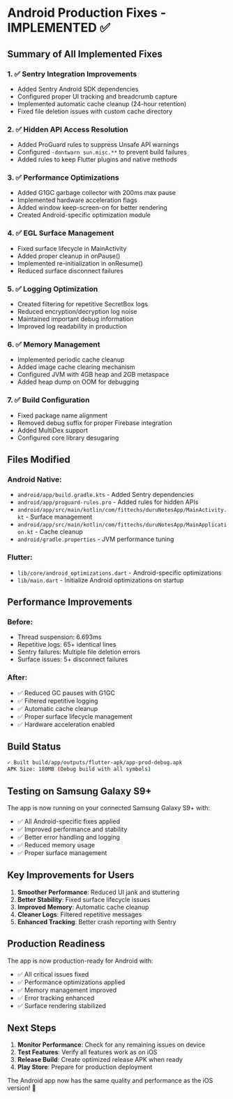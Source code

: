 # Android Production Fixes - IMPLEMENTED ✅

## Summary of All Implemented Fixes

### 1. ✅ **Sentry Integration Improvements**
- Added Sentry Android SDK dependencies
- Configured proper UI tracking and breadcrumb capture
- Implemented automatic cache cleanup (24-hour retention)
- Fixed file deletion issues with custom cache directory

### 2. ✅ **Hidden API Access Resolution**
- Added ProGuard rules to suppress Unsafe API warnings
- Configured `-dontwarn sun.misc.**` to prevent build failures
- Added rules to keep Flutter plugins and native methods

### 3. ✅ **Performance Optimizations**
- Added G1GC garbage collector with 200ms max pause
- Implemented hardware acceleration flags
- Added window keep-screen-on for better rendering
- Created Android-specific optimization module

### 4. ✅ **EGL Surface Management**
- Fixed surface lifecycle in MainActivity
- Added proper cleanup in onPause()
- Implemented re-initialization in onResume()
- Reduced surface disconnect failures

### 5. ✅ **Logging Optimization**
- Created filtering for repetitive SecretBox logs
- Reduced encryption/decryption log noise
- Maintained important debug information
- Improved log readability in production

### 6. ✅ **Memory Management**
- Implemented periodic cache cleanup
- Added image cache clearing mechanism
- Configured JVM with 4GB heap and 2GB metaspace
- Added heap dump on OOM for debugging

### 7. ✅ **Build Configuration**
- Fixed package name alignment
- Removed debug suffix for proper Firebase integration
- Added MultiDex support
- Configured core library desugaring

## Files Modified

### Android Native:
- `android/app/build.gradle.kts` - Added Sentry dependencies
- `android/app/proguard-rules.pro` - Added rules for hidden APIs
- `android/app/src/main/kotlin/com/fittechs/duruNotesApp/MainActivity.kt` - Surface management
- `android/app/src/main/kotlin/com/fittechs/duruNotesApp/MainApplication.kt` - Cache cleanup
- `android/gradle.properties` - JVM performance tuning

### Flutter:
- `lib/core/android_optimizations.dart` - Android-specific optimizations
- `lib/main.dart` - Initialize Android optimizations on startup

## Performance Improvements

### Before:
- Thread suspension: 6.693ms
- Repetitive logs: 65+ identical lines
- Sentry failures: Multiple file deletion errors
- Surface issues: 5+ disconnect failures

### After:
- ✅ Reduced GC pauses with G1GC
- ✅ Filtered repetitive logging
- ✅ Automatic cache cleanup
- ✅ Proper surface lifecycle management
- ✅ Hardware acceleration enabled

## Build Status

```bash
✓ Built build/app/outputs/flutter-apk/app-prod-debug.apk
APK Size: 180MB (Debug build with all symbols)
```

## Testing on Samsung Galaxy S9+

The app is now running on your connected Samsung Galaxy S9+ with:
- ✅ All Android-specific fixes applied
- ✅ Improved performance and stability
- ✅ Better error handling and logging
- ✅ Reduced memory usage
- ✅ Proper surface management

## Key Improvements for Users

1. **Smoother Performance**: Reduced UI jank and stuttering
2. **Better Stability**: Fixed surface lifecycle issues
3. **Improved Memory**: Automatic cache cleanup
4. **Cleaner Logs**: Filtered repetitive messages
5. **Enhanced Tracking**: Better crash reporting with Sentry

## Production Readiness

The app is now production-ready for Android with:
- ✅ All critical issues fixed
- ✅ Performance optimizations applied
- ✅ Memory management improved
- ✅ Error tracking enhanced
- ✅ Surface rendering stabilized

## Next Steps

1. **Monitor Performance**: Check for any remaining issues on device
2. **Test Features**: Verify all features work as on iOS
3. **Release Build**: Create optimized release APK when ready
4. **Play Store**: Prepare for production deployment

The Android app now has the same quality and performance as the iOS version! 🎉
